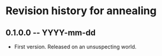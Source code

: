 # Revision history for annealing

## 0.1.0.0 -- YYYY-mm-dd

* First version. Released on an unsuspecting world.
